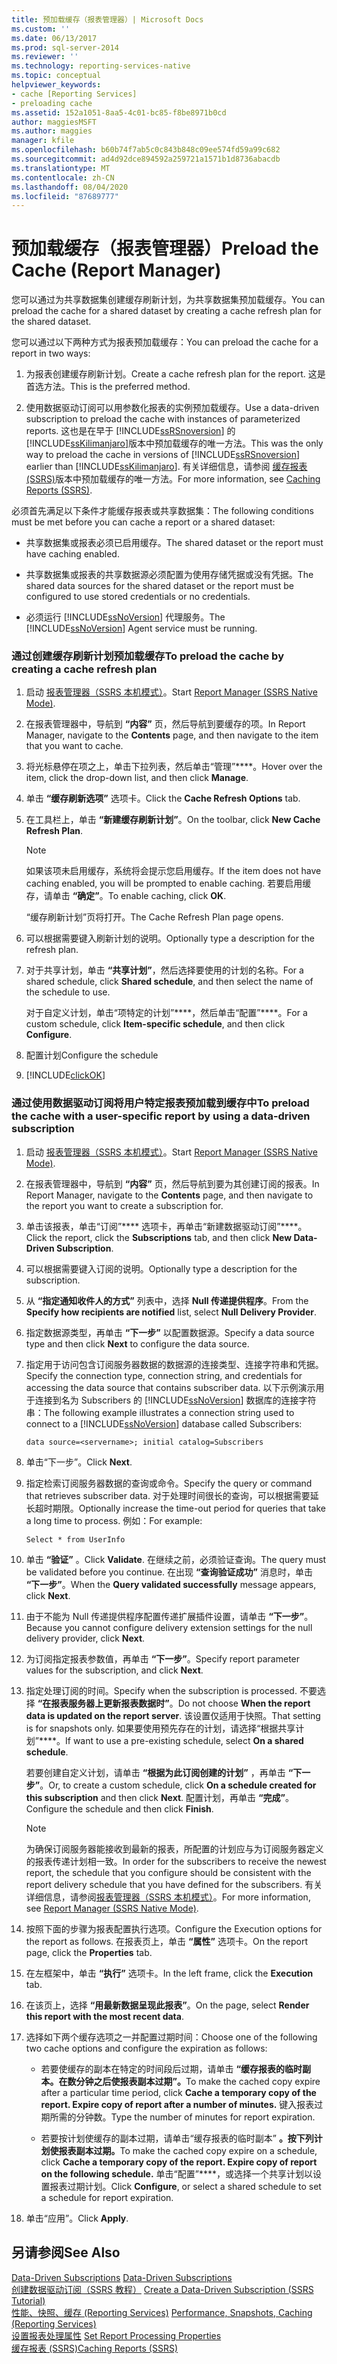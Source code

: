 ```yaml
---
title: 预加载缓存（报表管理器）| Microsoft Docs
ms.custom: ''
ms.date: 06/13/2017
ms.prod: sql-server-2014
ms.reviewer: ''
ms.technology: reporting-services-native
ms.topic: conceptual
helpviewer_keywords:
- cache [Reporting Services]
- preloading cache
ms.assetid: 152a1051-8aa5-4c01-bc85-f8be8971b0cd
author: maggiesMSFT
ms.author: maggies
manager: kfile
ms.openlocfilehash: b60b74f7ab5c0c843b848c09ee574fd59a99c682
ms.sourcegitcommit: ad4d92dce894592a259721a1571b1d8736abacdb
ms.translationtype: MT
ms.contentlocale: zh-CN
ms.lasthandoff: 08/04/2020
ms.locfileid: "87689777"
---
```

# <a name="preload-the-cache-report-manager"></a><span data-ttu-id="6b071-102">预加载缓存（报表管理器）</span><span class="sxs-lookup"><span data-stu-id="6b071-102">Preload the Cache (Report Manager)</span></span>
  <span data-ttu-id="6b071-103">您可以通过为共享数据集创建缓存刷新计划，为共享数据集预加载缓存。</span><span class="sxs-lookup"><span data-stu-id="6b071-103">You can preload the cache for a shared dataset by creating a cache refresh plan for the shared dataset.</span></span>  
  
 <span data-ttu-id="6b071-104">您可以通过以下两种方式为报表预加载缓存：</span><span class="sxs-lookup"><span data-stu-id="6b071-104">You can preload the cache for a report in two ways:</span></span>  
  
1.  <span data-ttu-id="6b071-105">为报表创建缓存刷新计划。</span><span class="sxs-lookup"><span data-stu-id="6b071-105">Create a cache refresh plan for the report.</span></span> <span data-ttu-id="6b071-106">这是首选方法。</span><span class="sxs-lookup"><span data-stu-id="6b071-106">This is the preferred method.</span></span>  
  
2.  <span data-ttu-id="6b071-107">使用数据驱动订阅可以用参数化报表的实例预加载缓存。</span><span class="sxs-lookup"><span data-stu-id="6b071-107">Use a data-driven subscription to preload the cache with instances of parameterized reports.</span></span> <span data-ttu-id="6b071-108">这也是在早于 [!INCLUDE[ssRSnoversion](../../includes/ssrsnoversion-md.md)] 的 [!INCLUDE[ssKilimanjaro](../../includes/sskilimanjaro-md.md)]版本中预加载缓存的唯一方法。</span><span class="sxs-lookup"><span data-stu-id="6b071-108">This was the only way to preload the cache in versions of [!INCLUDE[ssRSnoversion](../../includes/ssrsnoversion-md.md)] earlier than [!INCLUDE[ssKilimanjaro](../../includes/sskilimanjaro-md.md)].</span></span> <span data-ttu-id="6b071-109">有关详细信息，请参阅 [缓存报表 (SSRS)](caching-reports-ssrs.md)版本中预加载缓存的唯一方法。</span><span class="sxs-lookup"><span data-stu-id="6b071-109">For more information, see [Caching Reports &#40;SSRS&#41;](caching-reports-ssrs.md).</span></span>  
  
 <span data-ttu-id="6b071-110">必须首先满足以下条件才能缓存报表或共享数据集：</span><span class="sxs-lookup"><span data-stu-id="6b071-110">The following conditions must be met before you can cache a report or a shared dataset:</span></span>  
  
-   <span data-ttu-id="6b071-111">共享数据集或报表必须已启用缓存。</span><span class="sxs-lookup"><span data-stu-id="6b071-111">The shared dataset or the report must have caching enabled.</span></span>  
  
-   <span data-ttu-id="6b071-112">共享数据集或报表的共享数据源必须配置为使用存储凭据或没有凭据。</span><span class="sxs-lookup"><span data-stu-id="6b071-112">The shared data sources for the shared dataset or the report must be configured to use stored credentials or no credentials.</span></span>  
  
-   <span data-ttu-id="6b071-113">必须运行 [!INCLUDE[ssNoVersion](../../includes/ssnoversion-md.md)] 代理服务。</span><span class="sxs-lookup"><span data-stu-id="6b071-113">The [!INCLUDE[ssNoVersion](../../includes/ssnoversion-md.md)] Agent service must be running.</span></span>  
  
### <a name="to-preload-the-cache-by-creating-a-cache-refresh-plan"></a><span data-ttu-id="6b071-114">通过创建缓存刷新计划预加载缓存</span><span class="sxs-lookup"><span data-stu-id="6b071-114">To preload the cache by creating a cache refresh plan</span></span>  
  
1.  <span data-ttu-id="6b071-115">启动 [报表管理器（SSRS 本机模式）](../report-manager-ssrs-native-mode.md)。</span><span class="sxs-lookup"><span data-stu-id="6b071-115">Start [Report Manager  &#40;SSRS Native Mode&#41;](../report-manager-ssrs-native-mode.md).</span></span>  
  
2.  <span data-ttu-id="6b071-116">在报表管理器中，导航到 **“内容”** 页，然后导航到要缓存的项。</span><span class="sxs-lookup"><span data-stu-id="6b071-116">In Report Manager, navigate to the **Contents** page, and then navigate to the item that you want to cache.</span></span>  
  
3.  <span data-ttu-id="6b071-117">将光标悬停在项之上，单击下拉列表，然后单击“管理”\*\*\*\*。</span><span class="sxs-lookup"><span data-stu-id="6b071-117">Hover over the item, click the drop-down list, and then click **Manage**.</span></span>  
  
4.  <span data-ttu-id="6b071-118">单击 **“缓存刷新选项”** 选项卡。</span><span class="sxs-lookup"><span data-stu-id="6b071-118">Click the **Cache Refresh Options** tab.</span></span>  
  
5.  <span data-ttu-id="6b071-119">在工具栏上，单击 **“新建缓存刷新计划”**。</span><span class="sxs-lookup"><span data-stu-id="6b071-119">On the toolbar, click **New Cache Refresh Plan**.</span></span>  
  
    > [!NOTE]  
    >  <span data-ttu-id="6b071-120">如果该项未启用缓存，系统将会提示您启用缓存。</span><span class="sxs-lookup"><span data-stu-id="6b071-120">If the item does not have caching enabled, you will be prompted to enable caching.</span></span> <span data-ttu-id="6b071-121">若要启用缓存，请单击 **“确定”**。</span><span class="sxs-lookup"><span data-stu-id="6b071-121">To enable caching, click **OK**.</span></span>  
  
     <span data-ttu-id="6b071-122">“缓存刷新计划”页将打开。</span><span class="sxs-lookup"><span data-stu-id="6b071-122">The Cache Refresh Plan page opens.</span></span>  
  
6.  <span data-ttu-id="6b071-123">可以根据需要键入刷新计划的说明。</span><span class="sxs-lookup"><span data-stu-id="6b071-123">Optionally type a description for the refresh plan.</span></span>  
  
7.  <span data-ttu-id="6b071-124">对于共享计划，单击 **“共享计划”**，然后选择要使用的计划的名称。</span><span class="sxs-lookup"><span data-stu-id="6b071-124">For a shared schedule, click **Shared schedule**, and then select the name of the schedule to use.</span></span>  
  
     <span data-ttu-id="6b071-125">对于自定义计划，单击“项特定的计划”\*\*\*\*，然后单击“配置”\*\*\*\*。</span><span class="sxs-lookup"><span data-stu-id="6b071-125">For a custom schedule, click **Item-specific schedule**, and then click **Configure**.</span></span>  
  
8.  <span data-ttu-id="6b071-126">配置计划</span><span class="sxs-lookup"><span data-stu-id="6b071-126">Configure the schedule</span></span>  
  
9. [!INCLUDE[clickOK](../../includes/clickok-md.md)]  
  
### <a name="to-preload-the-cache-with-a-user-specific-report-by-using-a-data-driven-subscription"></a><span data-ttu-id="6b071-127">通过使用数据驱动订阅将用户特定报表预加载到缓存中</span><span class="sxs-lookup"><span data-stu-id="6b071-127">To preload the cache with a user-specific report by using a data-driven subscription</span></span>  
  
1.  <span data-ttu-id="6b071-128">启动 [报表管理器（SSRS 本机模式）](../report-manager-ssrs-native-mode.md)。</span><span class="sxs-lookup"><span data-stu-id="6b071-128">Start [Report Manager  &#40;SSRS Native Mode&#41;](../report-manager-ssrs-native-mode.md).</span></span>  
  
2.  <span data-ttu-id="6b071-129">在报表管理器中，导航到 **“内容”** 页，然后导航到要为其创建订阅的报表。</span><span class="sxs-lookup"><span data-stu-id="6b071-129">In Report Manager, navigate to the **Contents** page, and then navigate to the report you want to create a subscription for.</span></span>  
  
3.  <span data-ttu-id="6b071-130">单击该报表，单击“订阅”\*\*\*\* 选项卡，再单击“新建数据驱动订阅”\*\*\*\*。</span><span class="sxs-lookup"><span data-stu-id="6b071-130">Click the report, click the **Subscriptions** tab, and then click **New Data-Driven Subscription**.</span></span>  
  
4.  <span data-ttu-id="6b071-131">可以根据需要键入订阅的说明。</span><span class="sxs-lookup"><span data-stu-id="6b071-131">Optionally type a description for the subscription.</span></span>  
  
5.  <span data-ttu-id="6b071-132">从 **“指定通知收件人的方式”** 列表中，选择 **Null 传递提供程序**。</span><span class="sxs-lookup"><span data-stu-id="6b071-132">From the **Specify how recipients are notified** list, select **Null Delivery Provider**.</span></span>  
  
6.  <span data-ttu-id="6b071-133">指定数据源类型，再单击 **“下一步”** 以配置数据源。</span><span class="sxs-lookup"><span data-stu-id="6b071-133">Specify a data source type and then click **Next** to configure the data source.</span></span>  
  
7.  <span data-ttu-id="6b071-134">指定用于访问包含订阅服务器数据的数据源的连接类型、连接字符串和凭据。</span><span class="sxs-lookup"><span data-stu-id="6b071-134">Specify the connection type, connection string, and credentials for accessing the data source that contains subscriber data.</span></span> <span data-ttu-id="6b071-135">以下示例演示用于连接到名为 Subscribers 的 [!INCLUDE[ssNoVersion](../../includes/ssnoversion-md.md)] 数据库的连接字符串：</span><span class="sxs-lookup"><span data-stu-id="6b071-135">The following example illustrates a connection string used to connect to a [!INCLUDE[ssNoVersion](../../includes/ssnoversion-md.md)] database called Subscribers:</span></span>  
  
    ```  
    data source=<servername>; initial catalog=Subscribers  
    ```  
  
8.  <span data-ttu-id="6b071-136">单击“下一步”。</span><span class="sxs-lookup"><span data-stu-id="6b071-136">Click **Next**.</span></span>  
  
9. <span data-ttu-id="6b071-137">指定检索订阅服务器数据的查询或命令。</span><span class="sxs-lookup"><span data-stu-id="6b071-137">Specify the query or command that retrieves subscriber data.</span></span> <span data-ttu-id="6b071-138">对于处理时间很长的查询，可以根据需要延长超时期限。</span><span class="sxs-lookup"><span data-stu-id="6b071-138">Optionally increase the time-out period for queries that take a long time to process.</span></span> <span data-ttu-id="6b071-139">例如：</span><span class="sxs-lookup"><span data-stu-id="6b071-139">For example:</span></span>  
  
    ```  
    Select * from UserInfo  
    ```  
  
10. <span data-ttu-id="6b071-140">单击 **“验证”** 。</span><span class="sxs-lookup"><span data-stu-id="6b071-140">Click **Validate**.</span></span> <span data-ttu-id="6b071-141">在继续之前，必须验证查询。</span><span class="sxs-lookup"><span data-stu-id="6b071-141">The query must be validated before you continue.</span></span> <span data-ttu-id="6b071-142">在出现 **“查询验证成功”** 消息时，单击 **“下一步”**。</span><span class="sxs-lookup"><span data-stu-id="6b071-142">When the **Query validated successfully** message appears, click **Next**.</span></span>  
  
11. <span data-ttu-id="6b071-143">由于不能为 Null 传递提供程序配置传递扩展插件设置，请单击 **“下一步”**。</span><span class="sxs-lookup"><span data-stu-id="6b071-143">Because you cannot configure delivery extension settings for the null delivery provider, click **Next**.</span></span>  
  
12. <span data-ttu-id="6b071-144">为订阅指定报表参数值，再单击 **“下一步”**。</span><span class="sxs-lookup"><span data-stu-id="6b071-144">Specify report parameter values for the subscription, and click **Next**.</span></span>  
  
13. <span data-ttu-id="6b071-145">指定处理订阅的时间。</span><span class="sxs-lookup"><span data-stu-id="6b071-145">Specify when the subscription is processed.</span></span> <span data-ttu-id="6b071-146">不要选择 **“在报表服务器上更新报表数据时”**。</span><span class="sxs-lookup"><span data-stu-id="6b071-146">Do not choose **When the report data is updated on the report server**.</span></span> <span data-ttu-id="6b071-147">该设置仅适用于快照。</span><span class="sxs-lookup"><span data-stu-id="6b071-147">That setting is for snapshots only.</span></span> <span data-ttu-id="6b071-148">如果要使用预先存在的计划，请选择“根据共享计划”\*\*\*\*。</span><span class="sxs-lookup"><span data-stu-id="6b071-148">If want to use a pre-existing schedule, select **On a shared schedule**.</span></span>  
  
     <span data-ttu-id="6b071-149">若要创建自定义计划，请单击 **“根据为此订阅创建的计划”** ，再单击 **“下一步”**。</span><span class="sxs-lookup"><span data-stu-id="6b071-149">Or, to create a custom schedule, click **On a schedule created for this subscription** and then click **Next**.</span></span> <span data-ttu-id="6b071-150">配置计划，再单击 **“完成”**。</span><span class="sxs-lookup"><span data-stu-id="6b071-150">Configure the schedule and then click **Finish**.</span></span>  
  
    > [!NOTE]  
    >  <span data-ttu-id="6b071-151">为确保订阅服务器能接收到最新的报表，所配置的计划应与为订阅服务器定义的报表传递计划相一致。</span><span class="sxs-lookup"><span data-stu-id="6b071-151">In order for the subscribers to receive the newest report, the schedule that you configure should be consistent with the report delivery schedule that you have defined for the subscribers.</span></span> <span data-ttu-id="6b071-152">有关详细信息，请参阅[报表管理器（SSRS 本机模式）](../report-manager-ssrs-native-mode.md)。</span><span class="sxs-lookup"><span data-stu-id="6b071-152">For more information, see [Report Manager  &#40;SSRS Native Mode&#41;](../report-manager-ssrs-native-mode.md).</span></span>  
  
14. <span data-ttu-id="6b071-153">按照下面的步骤为报表配置执行选项。</span><span class="sxs-lookup"><span data-stu-id="6b071-153">Configure the Execution options for the report as follows.</span></span> <span data-ttu-id="6b071-154">在报表页上，单击 **“属性”** 选项卡。</span><span class="sxs-lookup"><span data-stu-id="6b071-154">On the report page, click the **Properties** tab.</span></span>  
  
15. <span data-ttu-id="6b071-155">在左框架中，单击 **“执行”** 选项卡。</span><span class="sxs-lookup"><span data-stu-id="6b071-155">In the left frame, click the **Execution** tab.</span></span>  
  
16. <span data-ttu-id="6b071-156">在该页上，选择 **“用最新数据呈现此报表”**。</span><span class="sxs-lookup"><span data-stu-id="6b071-156">On the page, select **Render this report with the most recent data**.</span></span>  
  
17. <span data-ttu-id="6b071-157">选择如下两个缓存选项之一并配置过期时间：</span><span class="sxs-lookup"><span data-stu-id="6b071-157">Choose one of the following two cache options and configure the expiration as follows:</span></span>  
  
    -   <span data-ttu-id="6b071-158">若要使缓存的副本在特定的时间段后过期，请单击 **“缓存报表的临时副本。在数分钟之后使报表副本过期”。**</span><span class="sxs-lookup"><span data-stu-id="6b071-158">To make the cached copy expire after a particular time period, click **Cache a temporary copy of the report. Expire copy of report after a number of minutes.**</span></span> <span data-ttu-id="6b071-159">键入报表过期所需的分钟数。</span><span class="sxs-lookup"><span data-stu-id="6b071-159">Type the number of minutes for report expiration.</span></span>  
  
    -   <span data-ttu-id="6b071-160">若要按计划使缓存的副本过期，请单击“缓存报表的临时副本” **。按下列计划使报表副本过期。**</span><span class="sxs-lookup"><span data-stu-id="6b071-160">To make the cached copy expire on a schedule, click **Cache a temporary copy of the report. Expire copy of report on the following schedule.**</span></span> <span data-ttu-id="6b071-161">单击“配置”\*\*\*\*，或选择一个共享计划以设置报表过期计划。</span><span class="sxs-lookup"><span data-stu-id="6b071-161">Click **Configure**, or select a shared schedule to set a schedule for report expiration.</span></span>  
  
18. <span data-ttu-id="6b071-162">单击“应用”。</span><span class="sxs-lookup"><span data-stu-id="6b071-162">Click **Apply**.</span></span>  
  
## <a name="see-also"></a><span data-ttu-id="6b071-163">另请参阅</span><span class="sxs-lookup"><span data-stu-id="6b071-163">See Also</span></span>  
 <span data-ttu-id="6b071-164">[Data-Driven Subscriptions](../subscriptions/data-driven-subscriptions.md) </span><span class="sxs-lookup"><span data-stu-id="6b071-164">[Data-Driven Subscriptions](../subscriptions/data-driven-subscriptions.md) </span></span>  
 <span data-ttu-id="6b071-165">[创建数据驱动订阅（SSRS 教程）](../create-a-data-driven-subscription-ssrs-tutorial.md) </span><span class="sxs-lookup"><span data-stu-id="6b071-165">[Create a Data-Driven Subscription &#40;SSRS Tutorial&#41;](../create-a-data-driven-subscription-ssrs-tutorial.md) </span></span>  
 <span data-ttu-id="6b071-166">[性能、快照、缓存 &#40;Reporting Services&#41;](performance-snapshots-caching-reporting-services.md) </span><span class="sxs-lookup"><span data-stu-id="6b071-166">[Performance, Snapshots, Caching &#40;Reporting Services&#41;](performance-snapshots-caching-reporting-services.md) </span></span>  
 <span data-ttu-id="6b071-167">[设置报表处理属性](set-report-processing-properties.md) </span><span class="sxs-lookup"><span data-stu-id="6b071-167">[Set Report Processing Properties](set-report-processing-properties.md) </span></span>  
 [<span data-ttu-id="6b071-168">缓存报表 (SSRS)</span><span class="sxs-lookup"><span data-stu-id="6b071-168">Caching Reports &#40;SSRS&#41;</span></span>](caching-reports-ssrs.md)  
  
  
